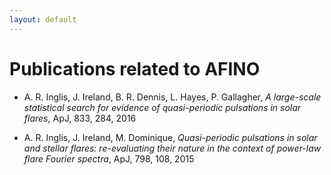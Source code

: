 ```yaml
---
layout: default
---
```


# Publications related to AFINO

  - A. R. Inglis, J. Ireland, B. R. Dennis, L. Hayes, P. Gallagher, *A large-scale statistical search for evidence of quasi-periodic pulsations in solar flares*, ApJ, 833, 284, 2016
  
  - A. R. Inglis, J. Ireland, M. Dominique, *Quasi-periodic pulsations in solar and stellar flares: re-evaluating their nature in the context of power-law flare Fourier spectra*, ApJ, 798, 108, 2015
